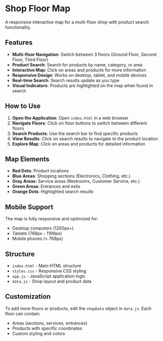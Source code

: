 # Shop Floor Map

A responsive interactive map for a multi-floor shop with product search functionality.

## Features

- **Multi-floor Navigation**: Switch between 3 floors (Ground Floor, Second Floor, Third Floor)
- **Product Search**: Search for products by name, category, or area
- **Interactive Map**: Click on areas and products for more information
- **Responsive Design**: Works on desktop, tablet, and mobile devices
- **Real-time Search**: Search results update as you type
- **Visual Indicators**: Products are highlighted on the map when found in search

## How to Use

1. **Open the Application**: Open `index.html` in a web browser
2. **Navigate Floors**: Click on floor buttons to switch between different floors
3. **Search Products**: Use the search bar to find specific products
4. **View Results**: Click on search results to navigate to the product location
5. **Explore Map**: Click on areas and products for detailed information

## Map Elements

- **Red Dots**: Product locations
- **Blue Areas**: Shopping sections (Electronics, Clothing, etc.)
- **Gray Areas**: Service areas (Restrooms, Customer Service, etc.)
- **Green Areas**: Entrances and exits
- **Orange Dots**: Highlighted search results

## Mobile Support

The map is fully responsive and optimized for:
- Desktop computers (1200px+)
- Tablets (768px - 1199px)
- Mobile phones (< 768px)

## Structure

- `index.html` - Main HTML structure
- `styles.css` - Responsive CSS styling
- `app.js` - JavaScript application logic
- `data.js` - Shop layout and product data

## Customization

To add more floors or products, edit the `shopData` object in `data.js`. Each floor can contain:
- Areas (sections, services, entrances)
- Products with specific coordinates
- Custom styling and colors